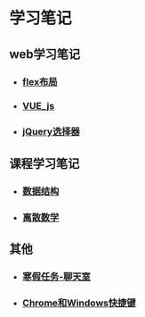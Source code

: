 # 学习笔记

## web学习笔记

- ### [flex布局](https://github.com/nansanhao/Learning_notes/blob/master/web%E5%AD%A6%E4%B9%A0%E7%AC%94%E8%AE%B0/flex%E5%B8%83%E5%B1%80.md)

- ### [VUE_js](https://github.com/nansanhao/Learning_notes/blob/master/web%E5%AD%A6%E4%B9%A0%E7%AC%94%E8%AE%B0/VUE_js.md)

- ### [jQuery选择器](https://github.com/nansanhao/Learning_notes/blob/master/web%E5%AD%A6%E4%B9%A0%E7%AC%94%E8%AE%B0/jQuery%E9%80%89%E6%8B%A9%E5%99%A8.md)

## 课程学习笔记

- ### [数据结构](https://github.com/nansanhao/Learning_notes/blob/master/%E8%AF%BE%E7%A8%8B%E5%AD%A6%E4%B9%A0%E7%AC%94%E8%AE%B0/%E6%95%B0%E6%8D%AE%E7%BB%93%E6%9E%84.md)

- ### [离散数学](https://github.com/nansanhao/Learning_notes/blob/master/%E8%AF%BE%E7%A8%8B%E5%AD%A6%E4%B9%A0%E7%AC%94%E8%AE%B0/%E7%A6%BB%E6%95%A3%E6%95%B0%E5%AD%A6.md)


## 其他

- ### [寒假任务-聊天室](https://github.com/nansanhao/Learning_notes/blob/master/%E5%85%B6%E4%BB%96/%E5%AF%92%E5%81%87%E4%BB%BB%E5%8A%A1%20-%20%E8%81%8A%E5%A4%A9%E5%AE%A4.md)

- ### [Chrome和Windows快捷键](https://github.com/nansanhao/Learning_notes/blob/master/%E5%85%B6%E4%BB%96/Chrome%E5%92%8CWindows%E5%BF%AB%E6%8D%B7%E9%94%AE.md)